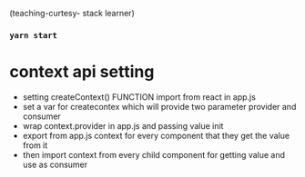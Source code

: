 
(teaching-curtesy- stack learner)
### `yarn start`

# context api setting
- setting createContext() FUNCTION import from react in app.js
- set  a var for createcontex which will provide two parameter provider and consumer
- wrap context.provider in app.js and passing value init
- export from app.js context for every component that they get the value from it
- then import context from every child component for getting value and use as consumer